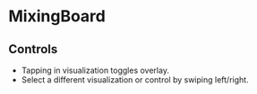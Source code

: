 # MixingBoard

## Controls
- Tapping in visualization toggles overlay.
- Select a different visualization or control by swiping left/right.
